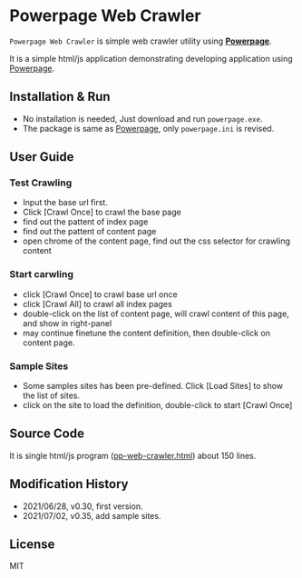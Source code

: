 # Powerpage Web Crawler

``Powerpage Web Crawler`` is simple web crawler utility using [**Powerpage**](https://github.com/casualwriter/powerpage).
 
 It is a simple html/js application demonstrating developing application using [Powerpage](https://github.com/casualwriter/powerpage).


## Installation & Run

* No installation is needed, Just download and run ``powerpage.exe``.
* The package is same as [Powerpage](https://github.com/casualwriter/powerpage), only ``powerpage.ini`` is revised.

## User Guide

### Test Crawling

* Input the base url first.
* Click [Crawl Once] to crawl the base page 
* find out the pattent of index page
* find out the pattent of content page
* open chrome of the content page, find out the css selector for crawling content

### Start carwling

* click [Crawl Once] to crawl base url once
* click [Crawl All] to crawl all index pages
* double-click on the list of content page, will crawl content of this page, and show in right-panel
* may continue finetune the content definition, then double-click on content page. 

### Sample Sites

* Some samples sites has been pre-defined. Click [Load Sites] to show the list of sites.
* click on the site to load the definition, double-click to start [Crawl Once]

## Source Code

It is single html/js program ([pp-web-crawler.html](source/pp-web-crawler.html)) about 150 lines. 

## Modification History

* 2021/06/28, v0.30, first version.
* 2021/07/02, v0.35, add sample sites.


## License

MIT
